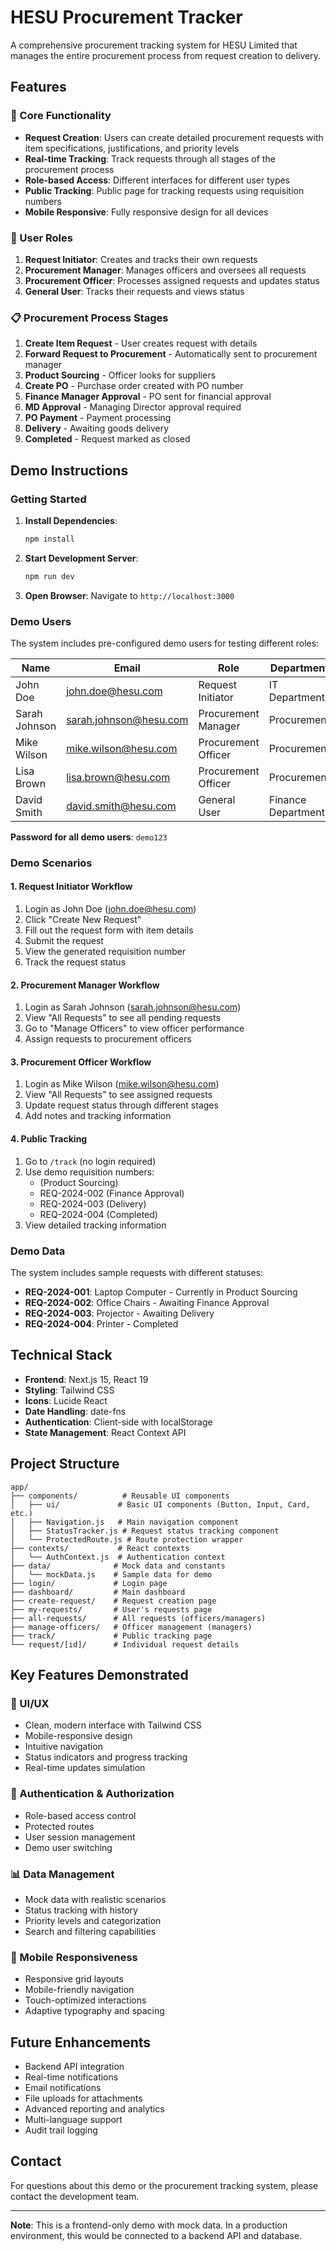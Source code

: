 # HESU Procurement Tracker

A comprehensive procurement tracking system for HESU Limited that manages the entire procurement process from request creation to delivery.

## Features

### 🎯 Core Functionality
- **Request Creation**: Users can create detailed procurement requests with item specifications, justifications, and priority levels
- **Real-time Tracking**: Track requests through all stages of the procurement process
- **Role-based Access**: Different interfaces for different user types
- **Public Tracking**: Public page for tracking requests using requisition numbers
- **Mobile Responsive**: Fully responsive design for all devices

### 👥 User Roles
1. **Request Initiator**: Creates and tracks their own requests
2. **Procurement Manager**: Manages officers and oversees all requests
3. **Procurement Officer**: Processes assigned requests and updates status
4. **General User**: Tracks their requests and views status

### 📋 Procurement Process Stages
1. **Create Item Request** - User creates request with details
2. **Forward Request to Procurement** - Automatically sent to procurement manager
3. **Product Sourcing** - Officer looks for suppliers
4. **Create PO** - Purchase order created with PO number
5. **Finance Manager Approval** - PO sent for financial approval
6. **MD Approval** - Managing Director approval required
7. **PO Payment** - Payment processing
8. **Delivery** - Awaiting goods delivery
9. **Completed** - Request marked as closed

## Demo Instructions

### Getting Started
1. **Install Dependencies**:
   ```bash
   npm install
   ```

2. **Start Development Server**:
   ```bash
   npm run dev
   ```

3. **Open Browser**: Navigate to `http://localhost:3000`

### Demo Users
The system includes pre-configured demo users for testing different roles:

| Name | Email | Role | Department |
|------|-------|------|------------|
| John Doe | john.doe@hesu.com | Request Initiator | IT Department |
| Sarah Johnson | sarah.johnson@hesu.com | Procurement Manager | Procurement |
| Mike Wilson | mike.wilson@hesu.com | Procurement Officer | Procurement |
| Lisa Brown | lisa.brown@hesu.com | Procurement Officer | Procurement |
| David Smith | david.smith@hesu.com | General User | Finance Department |

**Password for all demo users**: `demo123`

### Demo Scenarios

#### 1. Request Initiator Workflow
1. Login as John Doe (john.doe@hesu.com)
2. Click "Create New Request"
3. Fill out the request form with item details
4. Submit the request
5. View the generated requisition number
6. Track the request status

#### 2. Procurement Manager Workflow
1. Login as Sarah Johnson (sarah.johnson@hesu.com)
2. View "All Requests" to see all pending requests
3. Go to "Manage Officers" to view officer performance
4. Assign requests to procurement officers

#### 3. Procurement Officer Workflow
1. Login as Mike Wilson (mike.wilson@hesu.com)
2. View "All Requests" to see assigned requests
3. Update request status through different stages
4. Add notes and tracking information

#### 4. Public Tracking
1. Go to `/track` (no login required)
2. Use demo requisition numbers:
   - (Product Sourcing)
   - REQ-2024-002 (Finance Approval)
   - REQ-2024-003 (Delivery)
   - REQ-2024-004 (Completed)
3. View detailed tracking information

### Demo Data
The system includes sample requests with different statuses:
- **REQ-2024-001**: Laptop Computer - Currently in Product Sourcing
- **REQ-2024-002**: Office Chairs - Awaiting Finance Approval
- **REQ-2024-003**: Projector - Awaiting Delivery
- **REQ-2024-004**: Printer - Completed

## Technical Stack

- **Frontend**: Next.js 15, React 19
- **Styling**: Tailwind CSS
- **Icons**: Lucide React
- **Date Handling**: date-fns
- **Authentication**: Client-side with localStorage
- **State Management**: React Context API

## Project Structure

```
app/
├── components/          # Reusable UI components
│   ├── ui/             # Basic UI components (Button, Input, Card, etc.)
│   ├── Navigation.js   # Main navigation component
│   ├── StatusTracker.js # Request status tracking component
│   └── ProtectedRoute.js # Route protection wrapper
├── contexts/           # React contexts
│   └── AuthContext.js  # Authentication context
├── data/              # Mock data and constants
│   └── mockData.js    # Sample data for demo
├── login/             # Login page
├── dashboard/         # Main dashboard
├── create-request/    # Request creation page
├── my-requests/       # User's requests page
├── all-requests/      # All requests (officers/managers)
├── manage-officers/   # Officer management (managers)
├── track/             # Public tracking page
└── request/[id]/      # Individual request details
```

## Key Features Demonstrated

### 🎨 UI/UX
- Clean, modern interface with Tailwind CSS
- Mobile-responsive design
- Intuitive navigation
- Status indicators and progress tracking
- Real-time updates simulation

### 🔐 Authentication & Authorization
- Role-based access control
- Protected routes
- User session management
- Demo user switching

### 📊 Data Management
- Mock data with realistic scenarios
- Status tracking with history
- Priority levels and categorization
- Search and filtering capabilities

### 📱 Mobile Responsiveness
- Responsive grid layouts
- Mobile-friendly navigation
- Touch-optimized interactions
- Adaptive typography and spacing

## Future Enhancements

- Backend API integration
- Real-time notifications
- Email notifications
- File uploads for attachments
- Advanced reporting and analytics
- Multi-language support
- Audit trail logging

## Contact

For questions about this demo or the procurement tracking system, please contact the development team.

---

**Note**: This is a frontend-only demo with mock data. In a production environment, this would be connected to a backend API and database.